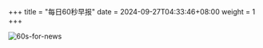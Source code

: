 +++
title = "每日60秒早报"
date = 2024-09-27T04:33:46+08:00
weight = 1
+++

![60s-for-news](/img/zaobao/zaobao.png "由 ALAPI 提供支持")
